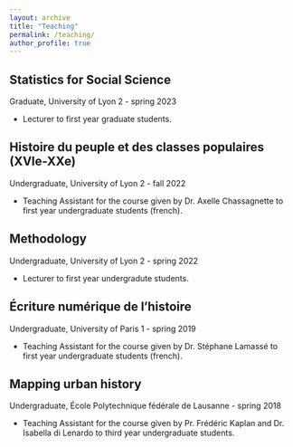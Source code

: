 ```yaml
---
layout: archive
title: "Teaching"
permalink: /teaching/
author_profile: true
---
```


## Statistics for Social Science
Graduate, University of Lyon 2 - spring 2023

* Lecturer to first year graduate students. 


## Histoire du peuple et des classes populaires (XVIe-XXe) 
Undergraduate, University of Lyon 2 - fall 2022

* Teaching Assistant for the course given by Dr. Axelle Chassagnette to first year undergraduate students (french).


## Methodology
Undergraduate, University of Lyon 2 - spring 2022

* Lecturer to first year undergradute students. 


## Écriture numérique de l’histoire 
Undergraduate, University of Paris 1 - spring 2019

* Teaching Assistant for the course given by Dr. Stéphane Lamassé to first year undergraduate students (french).



## Mapping urban history
Undergraduate, École Polytechnique fédérale de Lausanne - spring 2018

* Teaching Assistant for the course given by Pr. Frédéric Kaplan and Dr. Isabella di Lenardo to third year undergraduate students.

